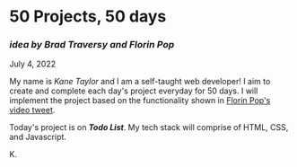# 50 Projects, 50 days
### *idea by Brad Traversy and Florin Pop*

July 4, 2022

My name is *Kane Taylor* and I am a self-taught web developer! I aim to create and complete each day's project everyday for 50 days. I will implement the project based on the functionality shown in [Florin Pop's video tweet](https://twitter.com/florinpop1705/status/1542923659546951681).

Today's project is on ***Todo List***. My tech stack will comprise of HTML, CSS, and Javascript.

K.